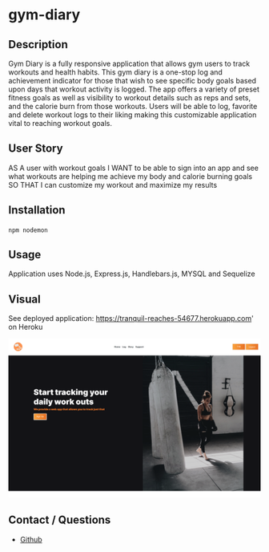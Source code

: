 # gym-diary

## Description
Gym Diary is a fully responsive application that allows gym users to track workouts and health habits.  This gym diary is a one-stop log and achievement indicator for those that wish to see specific body goals based upon days that workout activity is logged. The app offers a variety of preset fitness goals as well as visibility to workout details such as reps and sets, and the calorie burn from those workouts.  Users will be able to log, favorite and delete workout logs to their liking making this customizable application vital to reaching workout goals.  

## User Story
AS A user with workout goals
I WANT to be able to sign into an app and see what workouts are helping me achieve my body and calorie burning goals
SO THAT I can customize my workout and maximize my results

## Installation
`npm nodemon`

## Usage
Application uses Node.js, Express.js, Handlebars.js, MYSQL and Sequelize

## Visual
See deployed application: https://tranquil-reaches-54677.herokuapp.com' on Heroku

<img src="./mockup2.png" alt="Homepage">

## Contact / Questions

- [Github](https://github.com/ItzDerian/gym-diary)
